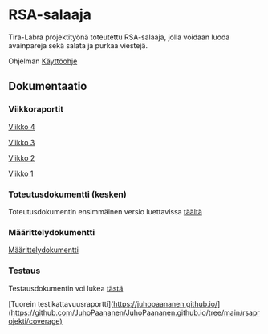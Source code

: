 # RSA-salaaja
Tira-Labra projektityönä toteutettu RSA-salaaja, jolla voidaan luoda avainpareja sekä salata ja purkaa viestejä.

Ohjelman [Käyttöohje](https://github.com/JuhoPaananen/RSA-salaaja/blob/main/documentation/kayttoohje.md)

## Dokumentaatio
### Viikkoraportit
[Viikko 4](https://github.com/JuhoPaananen/RSA-salaaja/blob/main/documentation/Viikkoraportti4.md)

[Viikko 3](https://github.com/JuhoPaananen/RSA-salaaja/blob/main/documentation/Viikkoraportti3.md)

[Viikko 2](https://github.com/JuhoPaananen/RSA-salaaja/blob/main/documentation/Viikkoraportti2.md)

[Viikko 1](https://github.com/JuhoPaananen/RSA-salaaja/blob/main/documentation/Viikkoraportti1.md)

### Toteutusdokumentti (kesken)
Toteutusdokumentin ensimmäinen versio luettavissa [täältä](https://github.com/JuhoPaananen/RSA-salaaja/blob/main/documentation/toteutusdokumentti.md)

### Määrittelydokumentti
[Määrittelydokumentti](https://github.com/JuhoPaananen/RSA-salaaja/blob/main/documentation/määrittelydokumentti.md)

### Testaus
Testausdokumentin voi lukea [tästä](https://github.com/JuhoPaananen/RSA-salaaja/blob/main/documentation/testausdokumentti.md)

[Tuorein testikattavuusraportti](https://juhopaananen.github.io/](https://github.com/JuhoPaananen/JuhoPaananen.github.io/tree/main/rsaprojekti/coverage)

